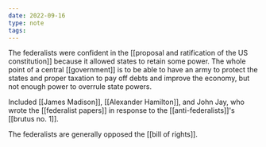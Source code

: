 ```yaml
---
date: 2022-09-16
type: note
tags: 
---
```


The federalists were confident in the [[proposal and ratification of the US constitution]] because it allowed states to retain some power. The whole point of a central [[government]] is to be able to have an army to protect the states and proper taxation to pay off debts and improve the economy, but not enough power to overrule state powers.

Included [[James Madison]], [[Alexander Hamilton]], and John Jay, who wrote the [[federalist papers]] in response to the [[anti-federalists]]'s [[brutus no. 1]].

The federalists are generally opposed the [[bill of rights]].
